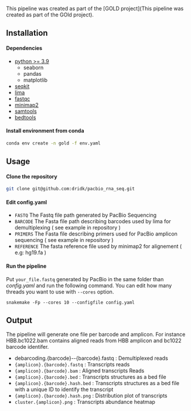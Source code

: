 This pipeline was created as part of the [GOLD project](This pipeline was created as part of the GOld project).


## Installation
#### Dependencies 
* [python >= 3.9 ](https://www.python.org/downloads)
   - seaborn
   - pandas
   - matplotlib
* [seqkit](https://bioinf.shenwei.me/seqkit/)
* [lima](https://lima.how/)
* [fastqc](https://www.bioinformatics.babraham.ac.uk/projects/fastqc/)
* [minimap2](https://lh3.github.io/minimap2/)
* [samtools](http://www.htslib.org/)
* [bedtools](https://bedtools.readthedocs.io/en/latest/) 

#### Install environment from conda 

```bash
conda env create -n gold -f env.yaml
````

## Usage 

#### Clone the repository

```bash
git clone git@github.com:dridk/pacbio_rna_seq.git
```

#### Edit config.yaml
- ```FASTQ``` The Fastq file path generated by PacBio Sequencing 
- ```BARCODE``` The Fasta file path describing barcodes used by lima for demultiplexing ( see example in repository ) 
- ```PRIMERS``` The Fasta file describing primers used for PacBio amplicon sequencing ( see example in repository ) 
- ```REFERENCE``` The fasta reference file used by minimap2 for alignement ( e.g: hg19.fa ) 


#### Run the pipeline 

Put ```your_file.fastq``` generated by PacBio in the same folder than *config.yaml* and run the following command. 
You can edit how many threads you want to use with ```--cores``` option.

```
snakemake -Fp --cores 10 --configfile config.yaml 
```

## Output 

The pipeline will generate one file per barcode and amplicon. 
For instance HBB.bc1022.bam contains aligned reads from HBB amplicon and bc1022 barcode identifer.

- debarcoding.{barcode}--{barcode}.fastq : Demultiplexed reads 
- ```{amplicon}.{barcode}.fastq```  : Transcripts reads
- ```{amplicon}.{barcode}.bam```  : Aligned transcripts Reads 
- ```{amplicon}.{barcode}.bed```  : Transcripts structures as a bed file 
- ```{amplicon}.{barcode}.hash.bed```  : Transcripts structures as a bed file with a unique ID to identify the transcript
- ```{amplicon}.{barcode}.hash.png```  : Distribution plot of transcripts
- ```cluster.{amplicon}.png```  : Transcripts abundance heatmap 











